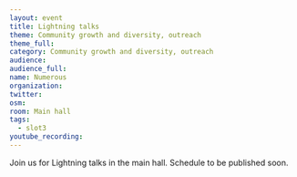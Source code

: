 ```yaml
---
layout: event
title: Lightning talks
theme: Community growth and diversity, outreach
theme_full:
category: Community growth and diversity, outreach
audience:
audience_full:
name: Numerous
organization:
twitter:
osm:
room: Main hall
tags:
  - slot3
youtube_recording:
---
```

Join us for Lightning talks in the main hall. Schedule to be published soon.

